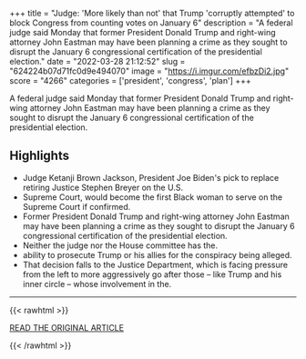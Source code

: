 +++
title = "Judge: 'More likely than not' that Trump 'corruptly attempted' to block Congress from counting votes on January 6"
description = "A federal judge said Monday that former President Donald Trump and right-wing attorney John Eastman may have been planning a crime as they sought to disrupt the January 6 congressional certification of the presidential election."
date = "2022-03-28 21:12:52"
slug = "624224b07d71fc0d9e494070"
image = "https://i.imgur.com/efbzDi2.jpg"
score = "4266"
categories = ['president', 'congress', 'plan']
+++

A federal judge said Monday that former President Donald Trump and right-wing attorney John Eastman may have been planning a crime as they sought to disrupt the January 6 congressional certification of the presidential election.

## Highlights

- Judge Ketanji Brown Jackson, President Joe Biden's pick to replace retiring Justice Stephen Breyer on the U.S.
- Supreme Court, would become the first Black woman to serve on the Supreme Court if confirmed.
- Former President Donald Trump and right-wing attorney John Eastman may have been planning a crime as they sought to disrupt the January 6 congressional certification of the presidential election.
- Neither the judge nor the House committee has the.
- ability to prosecute Trump or his allies for the conspiracy being alleged.
- That decision falls to the Justice Department, which is facing pressure from the left to more aggressively go after those – like Trump and his inner circle – whose involvement in the.

---

{{< rawhtml >}}
  <p class="article-category">
    <a target="_blank" href="https://www.cnn.com/2022/03/28/politics/john-eastman-memo/index.html">READ THE ORIGINAL ARTICLE</a>
  </p>
{{< /rawhtml >}}
